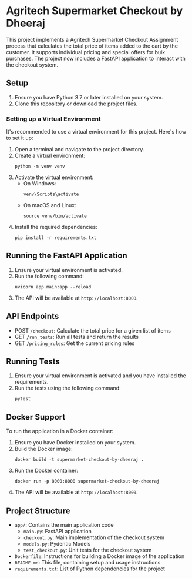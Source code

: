 # Agritech Supermarket Checkout by Dheeraj

This project implements a Agritech Supermarket Checkout Assignment process that calculates the total price of items added to the cart by the customer. It supports individual pricing and special offers for bulk purchases. The project now includes a FastAPI application to interact with the checkout system.

## Setup

1. Ensure you have Python 3.7 or later installed on your system.
2. Clone this repository or download the project files.

### Setting up a Virtual Environment

It's recommended to use a virtual environment for this project. Here's how to set it up:

1. Open a terminal and navigate to the project directory.
2. Create a virtual environment:
   ```
   python -m venv venv
   ```
3. Activate the virtual environment:
   - On Windows:
     ```
     venv\Scripts\activate
     ```
   - On macOS and Linux:
     ```
     source venv/bin/activate
     ```
4. Install the required dependencies:
   ```
   pip install -r requirements.txt
   ```

## Running the FastAPI Application

1. Ensure your virtual environment is activated.
2. Run the following command:
   ```
   uvicorn app.main:app --reload
   ```
3. The API will be available at `http://localhost:8000`.

## API Endpoints

- POST `/checkout`: Calculate the total price for a given list of items
- GET `/run_tests`: Run all tests and return the results
- GET `/pricing_rules`: Get the current pricing rules

## Running Tests

1. Ensure your virtual environment is activated and you have installed the requirements.
2. Run the tests using the following command:
   ```
   pytest
   ```

## Docker Support

To run the application in a Docker container:

1. Ensure you have Docker installed on your system.
2. Build the Docker image:
   ```
   docker build -t supermarket-checkout-by-dheeraj .
   ```
3. Run the Docker container:
   ```
   docker run -p 8000:8000 supermarket-checkout-by-dheeraj
   ```
4. The API will be available at `http://localhost:8000`.

## Project Structure

- `app/`: Contains the main application code
  - `main.py`: FastAPI application
  - `checkout.py`: Main implementation of the checkout system
  - `models.py`: Pydentic Models
  - `test_checkout.py`: Unit tests for the checkout system
- `Dockerfile`: Instructions for building a Docker image of the application
- `README.md`: This file, containing setup and usage instructions
- `requirements.txt`: List of Python dependencies for the project


